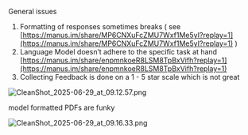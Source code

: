 
General issues

1. Formatting of responses sometimes breaks ( see [https://manus.im/share/MP6CNXuFcZMU7Wxf1Me5yI?replay=1](https://manus.im/share/MP6CNXuFcZMU7Wxf1Me5yI?replay=1) )
2. Language Model doesn’t adhere to the specific task at hand [https://manus.im/share/enpmnkoeR8LSM8TpBxVifh?replay=1](https://manus.im/share/enpmnkoeR8LSM8TpBxVifh?replay=1)
3. Collecting Feedback is done on a 1 - 5 star scale which is not great

![CleanShot_2025-06-29_at_09.12.57.png](https://prod-files-secure.s3.us-west-2.amazonaws.com/31a38c16-6538-43a6-8844-963835158abe/ebb34fe1-a86d-40d5-b937-b35c7047ba8d/CleanShot_2025-06-29_at_09.12.57.png?X-Amz-Algorithm=AWS4-HMAC-SHA256&X-Amz-Content-Sha256=UNSIGNED-PAYLOAD&X-Amz-Credential=ASIAZI2LB4662PUETAOE%2F20250716%2Fus-west-2%2Fs3%2Faws4_request&X-Amz-Date=20250716T121017Z&X-Amz-Expires=3600&X-Amz-Security-Token=IQoJb3JpZ2luX2VjEEQaCXVzLXdlc3QtMiJIMEYCIQDboZkZxXB6nsKAALsgw3Ib5eGqE66pp9CJNBQJU3vy6gIhALAtu34Q2WZeOP2yeJW0cvQnwrBE5VPOq3PsY%2F1PJby4Kv8DCF0QABoMNjM3NDIzMTgzODA1IgyR1QKaMNxA64T3yTIq3AMnGYjxJpip8CuZNDe1D2k3iWhflXapMrD4wXVH7k6o7lizJqkcXAYsq0TdEsU2lpqOyVG1ue9LwWZQVYmCaCKIx%2FBf7XWADpxnL2V2irXCDxH2uv3F3Fsg%2Bxzkko8Csv4sFcaO1V2suM8pUMJg14aaj9SNCoOFSxto0GbCWb%2B8GR%2FnkFq3BRT0l73ZcQhgGOqT8knKkHDhP%2BF1mPwS7h8JOVzVINXpwxUMMV1Rurjcbd7o1U0sHZ1qEOh474UWG3ElqKHpnYjtXdIe6%2B6J8VOn6l%2B7Jrx%2FyDNnGUB9hskyjRxSGTMDZLqCddw%2BfC6yqNaYgAneanbMClWkr8eMvOiiD5HAWJrPF4aWvytSKJ7Fx5A%2F93cd%2FzPKVA33UcHYjqc16%2FLPV6AonJS9Hn1zvCyY5Z1dHFsFax9J6nAj7IAcFx9mt64ak82tijYzl2dj7A5lHLgK65D9M%2Bf62i%2FN1dTx2AAfiUln%2FsntLR1i2fhDkLsPXEnYKVOxj9%2Fksf9hQsAcL7NcItYQV9BRzQPPS9Fl4KaktBxuRBQnuss1z%2BGteW9GhWLJLiEn5GjS%2BZiMVTzbuUzLrYHAvapYe9lnhlAtTitwfV9WBO8PLWnocMRZfbmaWUd3SUcXYJz6aTC%2Fod7DBjqkATIJ78S%2BP%2BBYKWhn4zuSyMGr9Wdq0XoezAJlEIiDlAdYvmQFydW6moELDRyCJgxE5WfDd22GvUxXSUmPhtptFb%2BfBJU89pH4dqUTfWcqayjLQB1%2F6mdQ%2Fvum%2B%2F%2F6YarlrdwMh9YSdYc6d1CkBMwDlq%2FwE52l%2FXDIL3%2FfO3czPitYKysvrIHN2iZ6wRxJmJl252XLWkRdYwAruHX0r%2BTUd%2Be5JL8X&X-Amz-Signature=96818f111a692f7869cb97f4ddbef645cb1ecf429691595385ea77e27a7b0455&X-Amz-SignedHeaders=host&x-amz-checksum-mode=ENABLED&x-id=GetObject)


model formatted PDFs are funky


![CleanShot_2025-06-29_at_09.16.33.png](https://prod-files-secure.s3.us-west-2.amazonaws.com/31a38c16-6538-43a6-8844-963835158abe/d7c6a576-95a7-477e-97c5-5aeec4977a6d/CleanShot_2025-06-29_at_09.16.33.png?X-Amz-Algorithm=AWS4-HMAC-SHA256&X-Amz-Content-Sha256=UNSIGNED-PAYLOAD&X-Amz-Credential=ASIAZI2LB4662PUETAOE%2F20250716%2Fus-west-2%2Fs3%2Faws4_request&X-Amz-Date=20250716T121017Z&X-Amz-Expires=3600&X-Amz-Security-Token=IQoJb3JpZ2luX2VjEEQaCXVzLXdlc3QtMiJIMEYCIQDboZkZxXB6nsKAALsgw3Ib5eGqE66pp9CJNBQJU3vy6gIhALAtu34Q2WZeOP2yeJW0cvQnwrBE5VPOq3PsY%2F1PJby4Kv8DCF0QABoMNjM3NDIzMTgzODA1IgyR1QKaMNxA64T3yTIq3AMnGYjxJpip8CuZNDe1D2k3iWhflXapMrD4wXVH7k6o7lizJqkcXAYsq0TdEsU2lpqOyVG1ue9LwWZQVYmCaCKIx%2FBf7XWADpxnL2V2irXCDxH2uv3F3Fsg%2Bxzkko8Csv4sFcaO1V2suM8pUMJg14aaj9SNCoOFSxto0GbCWb%2B8GR%2FnkFq3BRT0l73ZcQhgGOqT8knKkHDhP%2BF1mPwS7h8JOVzVINXpwxUMMV1Rurjcbd7o1U0sHZ1qEOh474UWG3ElqKHpnYjtXdIe6%2B6J8VOn6l%2B7Jrx%2FyDNnGUB9hskyjRxSGTMDZLqCddw%2BfC6yqNaYgAneanbMClWkr8eMvOiiD5HAWJrPF4aWvytSKJ7Fx5A%2F93cd%2FzPKVA33UcHYjqc16%2FLPV6AonJS9Hn1zvCyY5Z1dHFsFax9J6nAj7IAcFx9mt64ak82tijYzl2dj7A5lHLgK65D9M%2Bf62i%2FN1dTx2AAfiUln%2FsntLR1i2fhDkLsPXEnYKVOxj9%2Fksf9hQsAcL7NcItYQV9BRzQPPS9Fl4KaktBxuRBQnuss1z%2BGteW9GhWLJLiEn5GjS%2BZiMVTzbuUzLrYHAvapYe9lnhlAtTitwfV9WBO8PLWnocMRZfbmaWUd3SUcXYJz6aTC%2Fod7DBjqkATIJ78S%2BP%2BBYKWhn4zuSyMGr9Wdq0XoezAJlEIiDlAdYvmQFydW6moELDRyCJgxE5WfDd22GvUxXSUmPhtptFb%2BfBJU89pH4dqUTfWcqayjLQB1%2F6mdQ%2Fvum%2B%2F%2F6YarlrdwMh9YSdYc6d1CkBMwDlq%2FwE52l%2FXDIL3%2FfO3czPitYKysvrIHN2iZ6wRxJmJl252XLWkRdYwAruHX0r%2BTUd%2Be5JL8X&X-Amz-Signature=fc20b6a63e20f8b7fad5b2296f7f2d7c73f78baa284092a20d5acad34d3d4f86&X-Amz-SignedHeaders=host&x-amz-checksum-mode=ENABLED&x-id=GetObject)

